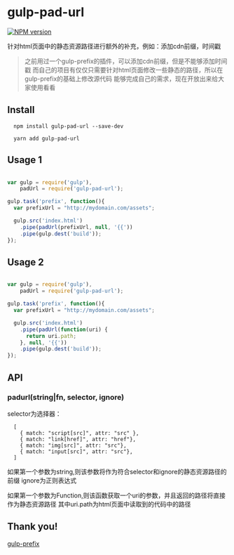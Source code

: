 # gulp-pad-url

[![NPM version][npm-image]][npm-url]

针对html页面中的静态资源路径进行额外的补充，例如：添加cdn前缀，时间戳

  > 之前用过一个gulp-prefix的插件，可以添加cdn前缀，但是不能够添加时间戳
  > 而自己的项目有仅仅只需要针对html页面修改一些静态的路径，所以在gulp-prefix的基础上修改源代码
  > 能够完成自己的需求，现在开放出来给大家使用看看

## Install
```
  npm install gulp-pad-url --save-dev

  yarn add gulp-pad-url
```

## Usage 1
```javascript

var gulp = require('gulp'),
    padUrl = require('gulp-pad-url');

gulp.task('prefix', function(){
  var prefixUrl = "http://mydomain.com/assets";

  gulp.src('index.html')
    .pipe(padUrl(prefixUrl, null, '{{'))
    .pipe(gulp.dest('build'));
});

```


## Usage 2
```javascript

var gulp = require('gulp'),
    padUrl = require('gulp-pad-url');

gulp.task('prefix', function(){
  var prefixUrl = "http://mydomain.com/assets";

  gulp.src('index.html')
    .pipe(padUrl(function(uri) {
      return uri.path;
    }, null, '{{'))
    .pipe(gulp.dest('build'));
});

```

## API

### padurl(string|fn, selector, ignore)

selector为选择器：

```
  [
    { match: "script[src]", attr: "src" },
    { match: "link[href]", attr: "href"},
    { match: "img[src]", attr: "src"},
    { match: "input[src]", attr: "src"},
  ]
```

如果第一个参数为string,则该参数将作为符合selector和ignore的静态资源路径的前缀
ignore为正则表达式

如果第一个参数为Function,则该函数获取一个uri的参数，并且返回的路径将直接作为静态资源路径
其中uri.path为html页面中读取到的代码中的路径


## Thank you!
[gulp-prefix](https://github.com/007design/gulp-prefix)


[npm-image]: https://img.shields.io/npm/v/@sunweibin/gulp-pad-url.svg?style=flat-square
[npm-url]: https://npmjs.org/package/@sunweibin/gulp-pad-url
